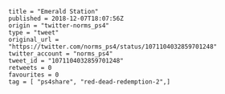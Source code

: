 ```
title = "Emerald Station"
published = 2018-12-07T18:07:56Z
origin = "twitter-norms_ps4"
type = "tweet"
original_url = "https://twitter.com/norms_ps4/status/1071104032859701248"
twitter_account = "norms_ps4"
tweet_id = "1071104032859701248"
retweets = 0
favourites = 0
tag = [ "ps4share", "red-dead-redemption-2",]
```

<p class='image'><img src='https://mnf.m17s.net/2018/12/07/Dt1TcKqXgAAt1-H.jpg' alt=''></p>

